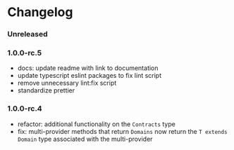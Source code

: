 # Changelog

### Unreleased

### 1.0.0-rc.5

- docs: update readme with link to documentation
- update typescript eslint packages to fix lint script
- remove unnecessary lint:fix script
- standardize prettier

### 1.0.0-rc.4

- refactor: additional functionality on the `Contracts` type
- fix: multi-provider methods that return `Domains` now return the
  `T extends Domain` type associated with the multi-provider
